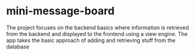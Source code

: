 # mini-message-board
The project focuses on the backend basics where information is retrieved from the backend and displayed to the frontend using a view engine. The app takes the basic approach of adding and retrieving stuff from the database